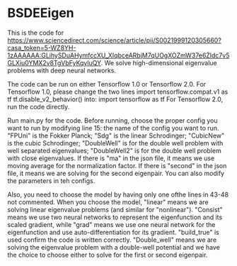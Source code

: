 # BSDEEigen
This is the code for https://www.sciencedirect.com/science/article/pii/S0021999120305660?casa_token=5-WZ8YH-1zAAAAAA:GLihySDuAHymfccXU_XIqbceARbjM7qUOgXOZmW37e6Zldc7v5GLXiu0YMX2v8TgVbFyKqyluQY.
We solve high-dimensional eigenvalue problems with deep neural networks.

The code can be run on either Tensorflow 1.0 or Tensorflow 2.0. For Tensorflow 1.0, please change the two lines
import tensorflow.compat.v1 as tf
tf.disable_v2_behavior()
into:
import tensorflow as tf
For Tensorflow 2.0, run the code directly.

Run main.py for the code. Before running, choose the proper config you want to run by modifying line 15: the name of the config you want to run.
"FPUni" is the Fokker Planck; "Sdg" is the linear Schrodinger; "CubicNew" is the cubic Schrodinger; "DoubleWell" is for the double well problem with well separated eigenvalues;  "DoubleWell2" is for the double well problem with close eigenvalues.
If there is "ma" in the json file, it means we use moving average for the normalization factor.
If there is "second" in the json file, it means we are solving for the second eigenpair.
You can also modify the parameters in teh configs.

Also, you need to choose the model by having only one ofthe lines in 43-48 not commented.
When you choose the model, "linear" means we are solving linear eigenvalue problems (and similar for "nonlinear").
"Consist" means we use two neural networks to represent the eigenfunction and its scaled gradient, while "grad" means we use one neural network for the eigenfunction and use auto-differentiation for its gradient.
"build_true" is used confirm the code is written correctly.
"Double_well" means we are solving the eigenvalue problem with a double-well potential and we have the choice to choose either to solve for the first or second eigenpair.
